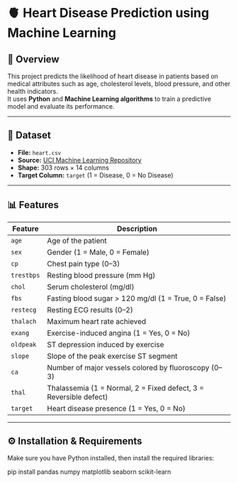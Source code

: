 # 🫀 Heart Disease Prediction using Machine Learning

## 📌 Overview
This project predicts the likelihood of heart disease in patients based on medical attributes such as age, cholesterol levels, blood pressure, and other health indicators.  
It uses **Python** and **Machine Learning algorithms** to train a predictive model and evaluate its performance.

---

## 📂 Dataset
- **File:** `heart.csv`
- **Source:** [UCI Machine Learning Repository](https://archive.ics.uci.edu/ml/datasets/heart+Disease)
- **Shape:** 303 rows × 14 columns  
- **Target Column:** `target` (1 = Disease, 0 = No Disease)

---

## 📊 Features
| Feature | Description |
|---------|-------------|
| `age` | Age of the patient |
| `sex` | Gender (1 = Male, 0 = Female) |
| `cp` | Chest pain type (0–3) |
| `trestbps` | Resting blood pressure (mm Hg) |
| `chol` | Serum cholesterol (mg/dl) |
| `fbs` | Fasting blood sugar > 120 mg/dl (1 = True, 0 = False) |
| `restecg` | Resting ECG results (0–2) |
| `thalach` | Maximum heart rate achieved |
| `exang` | Exercise-induced angina (1 = Yes, 0 = No) |
| `oldpeak` | ST depression induced by exercise |
| `slope` | Slope of the peak exercise ST segment |
| `ca` | Number of major vessels colored by fluoroscopy (0–3) |
| `thal` | Thalassemia (1 = Normal, 2 = Fixed defect, 3 = Reversible defect) |
| `target` | Heart disease presence (1 = Yes, 0 = No) |

---

## ⚙️ Installation & Requirements
Make sure you have Python installed, then install the required libraries:

pip install pandas numpy matplotlib seaborn scikit-learn
